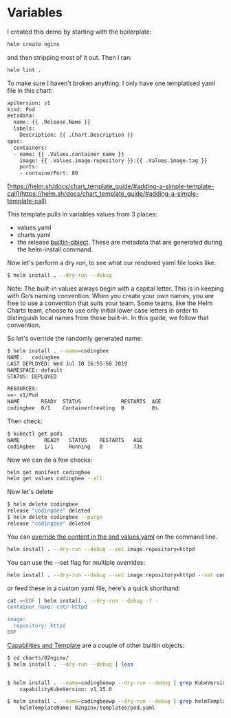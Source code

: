 # Variables

I created this demo by starting with the boilerplate:

```bash
helm create nginx
```


and then stripping most of it out. Then I ran:


```bash
helm lint .
```

To make sure I haven't broken anything. I only have one templatised yaml file in this chart:


```bash
apiVersion: v1
kind: Pod
metadata:
  name: {{ .Release.Name }}
  labels:
    Description: {{ .Chart.Description }}
spec:
  containers:
  - name: {{ .Values.container_name }}
    image: {{ .Values.image.repository }}:{{ .Values.image.tag }}
    ports:
    - containerPort: 80
```

[https://helm.sh/docs/chart_template_guide/#adding-a-simple-template-call](https://helm.sh/docs/chart_template_guide/#adding-a-simple-template-call)


This template pulls in variables values from 3 places:

- values.yaml
- charts.yaml
- the release [builtin-object](https://helm.sh/docs/chart_template_guide/#built-in-objects). These are metadata that are generated during the helm-install command. 


Now let's perform a dry run, to see what our rendered yaml file looks like:

```bash
$ helm install . --dry-run --debug
```

Note: The built-in values always begin with a capital letter. This is in keeping with Go’s naming convention. When you create your own names, you are free to use a convention that suits your team. Some teams, like the Helm Charts team, choose to use only initial lower case letters in order to distinguish local names from those built-in. In this guide, we follow that convention.

So let's override the randomly generated name:

```bash
$ helm install . --name=codingbee
NAME:   codingbee
LAST DEPLOYED: Wed Jul 10 16:55:50 2019
NAMESPACE: default
STATUS: DEPLOYED

RESOURCES:
==> v1/Pod
NAME       READY  STATUS             RESTARTS  AGE
codingbee  0/1    ContainerCreating  0         0s
```

Then check:

```bash
$ kubectl get pods
NAME        READY   STATUS    RESTARTS   AGE
codingbee   1/1     Running   0          73s
```

Now we can do a few checks:

```bash
helm get manifest codingbee
helm get values codingbee --all
```

Now let's delete

```bash
$ helm delete codingbee
release "codingbee" deleted
$ helm delete codingbee --purge
release "codingbee" deleted
```



You can [override the content in the and values.yaml](https://helm.sh/docs/chart_template_guide/#values-files) on the command line. 


```bash
helm install . --dry-run --debug --set image.repository=httpd
```

You can use the --set flag for multiple overrides:


```bash
helm install . --dry-run --debug --set image.repository=httpd --set container_name=cntr-httpd
```

or feed these in a custom yaml file, here's a quick shorthand:

```bash
cat <<EOF | helm install . --dry-run --debug -f -
container_name: cntr-httpd

image:
  repository: httpd
EOF
```

[Capabilities and Template](https://helm.sh/docs/chart_template_guide/#built-in-objects) are a couple of other builtin objects:

```bash
$ cd charts/02nginx/
$ helm install . --dry-run --debug | less


$ helm install . --name=codingbeewp --dry-run --debug | grep KubeVersion
    capabilityKubeVersion: v1.15.0

$ helm install . --name=codingbeewp --dry-run --debug | grep helmTemplateName
    helmTemplateName: 02nginx/templates/pod.yaml


```












